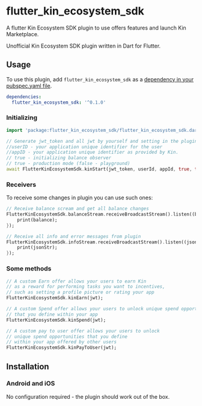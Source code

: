 # flutter_kin_ecosystem_sdk

A flutter Kin Ecosystem SDK plugin to use offers features and launch Kin Marketplace.

Unofficial Kin Ecosystem SDK plugin written in Dart for Flutter.

## Usage
To use this plugin, add `flutter_kin_ecosystem_sdk` as a [dependency in your pubspec.yaml file](https://flutter.io/platform-plugins/).


```yaml
dependencies:
  flutter_kin_ecosystem_sdk: '^0.1.0'
```

### Initializing

``` dart
import 'package:flutter_kin_ecosystem_sdk/flutter_kin_ecosystem_sdk.dart';

// Generate jwt_token and all jwt by yourself and setting in the plugin to have a response
//userID - your application unique identifier for the user
//appID - your application unique identifier as provided by Kin.
// true - initializing balance observer
// true - production mode (false - playground)
await FlutterKinEcosystemSdk.kinStart(jwt_token, userId, appId, true, true);
```

### Receivers

To receive some changes in plugin you can use such ones:

``` dart
// Receive balance scream and get all balance changes
FlutterKinEcosystemSdk.balanceStream.receiveBroadcastStream().listen((balance) {
    print(balance);
});

// Receive all info and error messages from plugin
FlutterKinEcosystemSdk.infoStream.receiveBroadcastStream().listen((jsonStr) {
    print(jsonStr);
});
```

### Some methods

``` dart
// A custom Earn offer allows your users to earn Kin
// as a reward for performing tasks you want to incentives,
// such as setting a profile picture or rating your app
FlutterKinEcosystemSdk.kinEarn(jwt);

// A custom Spend offer allows your users to unlock unique spend opportunities
// that you define within your app
FlutterKinEcosystemSdk.kinSpend(jwt);

// A custom pay to user offer allows your users to unlock
// unique spend opportunities that you define
// within your app offered by other users
FlutterKinEcosystemSdk.kinPayToUser(jwt);
```

## Installation


### Android and iOS

No configuration required - the plugin should work out of the box.